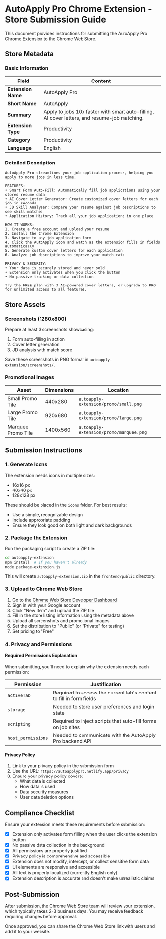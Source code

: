 # AutoApply Pro Chrome Extension - Store Submission Guide

This document provides instructions for submitting the AutoApply Pro Chrome Extension to the Chrome Web Store.

## Store Metadata

### Basic Information

| Field | Content |
|-------|---------|
| **Extension Name** | AutoApply Pro |
| **Short Name** | AutoApply |
| **Summary** | Apply to jobs 10x faster with smart auto-filling, AI cover letters, and resume-job matching. |
| **Extension Type** | Productivity |
| **Category** | Productivity |
| **Language** | English |

### Detailed Description

```
AutoApply Pro streamlines your job application process, helping you apply to more jobs in less time.

FEATURES:
• Smart Form Auto-Fill: Automatically fill job applications using your stored resume data
• AI Cover Letter Generator: Create customized cover letters for each job in seconds
• JD Skill Analyzer: Compare your resume against job descriptions to see skill matches
• Application History: Track all your job applications in one place

HOW IT WORKS:
1. Create a free account and upload your resume
2. Install the Chrome Extension
3. Navigate to any job application form
4. Click the AutoApply icon and watch as the extension fills in fields automatically
5. Generate custom cover letters for each application
6. Analyze job descriptions to improve your match rate

PRIVACY & SECURITY:
• Your data is securely stored and never sold
• Extension only activates when you click the button
• No passive tracking or data collection

Try the FREE plan with 3 AI-powered cover letters, or upgrade to PRO for unlimited access to all features.
```

## Store Assets

### Screenshots (1280x800)

Prepare at least 3 screenshots showcasing:
1. Form auto-filling in action
2. Cover letter generation
3. JD analysis with match score

Save these screenshots in PNG format in `autoapply-extension/screenshots/`.

### Promotional Images

| Asset | Dimensions | Location |
|-------|------------|----------|
| Small Promo Tile | 440x280 | `autoapply-extension/promo/small.png` |
| Large Promo Tile | 920x680 | `autoapply-extension/promo/large.png` |
| Marquee Promo Tile | 1400x560 | `autoapply-extension/promo/marquee.png` |

## Submission Instructions

### 1. Generate Icons

The extension needs icons in multiple sizes:
- 16x16 px
- 48x48 px
- 128x128 px

These should be placed in the `icons` folder. For best results:
- Use a simple, recognizable design
- Include appropriate padding
- Ensure they look good on both light and dark backgrounds

### 2. Package the Extension

Run the packaging script to create a ZIP file:

```bash
cd autoapply-extension
npm install  # If you haven't already
node package-extension.js
```

This will create `autoapply-extension.zip` in the `frontend/public` directory.

### 3. Upload to Chrome Web Store

1. Go to the [Chrome Web Store Developer Dashboard](https://chrome.google.com/webstore/devconsole/)
2. Sign in with your Google account
3. Click "New Item" and upload the ZIP file
4. Fill in the store listing information using the metadata above
5. Upload all screenshots and promotional images
6. Set the distribution to "Public" (or "Private" for testing)
7. Set pricing to "Free"

### 4. Privacy and Permissions

#### Required Permissions Explanation

When submitting, you'll need to explain why the extension needs each permission:

| Permission | Justification |
|------------|---------------|
| `activeTab` | Required to access the current tab's content to fill in form fields |
| `storage` | Needed to store user preferences and login state |
| `scripting` | Required to inject scripts that auto-fill forms on job sites |
| `host_permissions` | Needed to communicate with the AutoApply Pro backend API |

#### Privacy Policy

1. Link to your privacy policy in the submission form
2. Use the URL: `https://autoapplypro.netlify.app/privacy`
3. Ensure your privacy policy covers:
   - What data is collected
   - How data is used
   - Data security measures
   - User data deletion options

## Compliance Checklist

Ensure your extension meets these requirements before submission:

- [x] Extension only activates form filling when the user clicks the extension button
- [x] No passive data collection in the background
- [x] All permissions are properly justified
- [x] Privacy policy is comprehensive and accessible
- [x] Extension does not modify, intercept, or collect sensitive form data
- [x] UI elements are responsive and accessible
- [x] All text is properly localized (currently English only)
- [x] Extension description is accurate and doesn't make unrealistic claims

## Post-Submission

After submission, the Chrome Web Store team will review your extension, which typically takes 2-3 business days. You may receive feedback requiring changes before approval.

Once approved, you can share the Chrome Web Store link with users and add it to your website.
